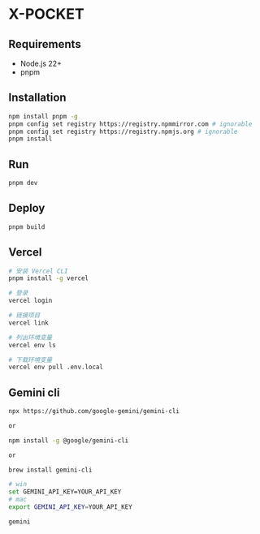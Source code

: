 # X-POCKET

## Requirements

- Node.js 22+
- pnpm

## Installation

```bash
npm install pnpm -g
pnpm config set registry https://registry.npmmirror.com # ignorable
pnpm config set registry https://registry.npmjs.org # ignorable
pnpm install
```

## Run

```bash
pnpm dev
```

## Deploy

```bash
pnpm build
```

## Vercel

```bash
# 安装 Vercel CLI
pnpm install -g vercel

# 登录
vercel login

# 链接项目
vercel link

# 列出环境变量
vercel env ls

# 下载环境变量
vercel env pull .env.local

```

## Gemini cli

```bash
npx https://github.com/google-gemini/gemini-cli

or

npm install -g @google/gemini-cli

or

brew install gemini-cli

# win
set GEMINI_API_KEY=YOUR_API_KEY
# mac
export GEMINI_API_KEY=YOUR_API_KEY

gemini
```